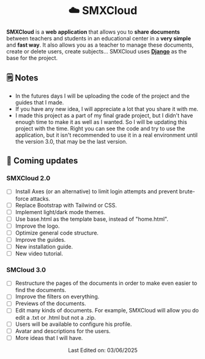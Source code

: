 <h1 align="center">☁️ SMXCloud</h1>

**SMXCloud** is a **web application** that allows you to **share documents** between teachers and students in an educational center in a **very simple** and **fast way**.
It also allows you as a teacher to manage these documents, create or delete users, create subjects...
SMXCloud uses **[Django](https://www.djangoproject.com/)** as the base for the project.

## 🗒️ Notes
- In the futures days I will be uploading the code of the project and the guides that I made.
- If you have any new idea, I will appreciate a lot that you share it with me.
- I made this project as a part of my final grade project, but I didn't have enough time to make it as well as I wanted. So I will be updating this project with the time. Right you can see the code and try to use the application, but it isn't recommended to use it in a real environment until the version 3.0, that may be the last version.   
 
## 🚀 Coming updates
### SMXCloud 2.0
- [ ] Install Axes (or an alternative) to limit login attempts and prevent brute-force attacks.
- [ ] Replace Bootstrap with Tailwind or CSS.
- [ ] Implement light/dark mode themes.
- [ ] Use base.html as the template base, instead of "home.html". 
- [ ] Improve the logo.
- [ ] Optimize general code structure.
- [ ] Improve the guides.
- [ ] New installation guide.
- [ ] New video tutorial.

### SMCloud 3.0
- [ ] Restructure the pages of the documents in order to make even easier to find the documents.
- [ ] Improve the filters on everything.
- [ ] Previews of the documents.
- [ ] Edit many kinds of documents. For example, SMXCloud will allow you do edit a .txt or .html but not a .zip.
- [ ] Users will be available to configure his profile.
- [ ] Avatar and descriptions for the users.
- [ ] More ideas that I will have.

<p align="center">Last Edited on: 03/06/2025</p>
